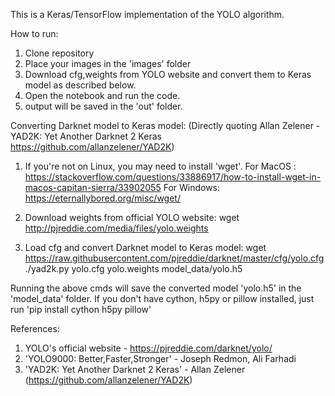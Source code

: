 This is a Keras/TensorFlow implementation of the YOLO algorithm.

How to run:
1. Clone repository
2. Place your images in the 'images' folder
3. Download cfg,weights from YOLO website and convert them to Keras 	model as described below. 
4. Open the notebook and run the code.
5. output will be saved in the 'out' folder.

Converting Darknet model to Keras model: (Directly quoting Allan Zelener - YAD2K: Yet Another Darknet 2 Keras https://github.com/allanzelener/YAD2K)

1. If you're not on Linux, you may need to install 'wget'. 
	For MacOS : https://stackoverflow.com/questions/33886917/how-to-install-wget-in-macos-capitan-sierra/33902055
	For Windows: https://eternallybored.org/misc/wget/

2. Download weights from official YOLO website:
	wget http://pjreddie.com/media/files/yolo.weights

3. Load cfg and convert Darknet model to Keras model:
	wget https://raw.githubusercontent.com/pjreddie/darknet/master/cfg/yolo.cfg
	./yad2k.py yolo.cfg yolo.weights model_data/yolo.h5

Running the above cmds will save the converted model 'yolo.h5' in the 'model_data' folder. If you don't have cython, h5py or pillow installed, just run 'pip install cython h5py pillow'

References:

1. YOLO's official website - https://pjreddie.com/darknet/yolo/
2. 'YOLO9000: Better,Faster,Stronger'  - Joseph Redmon, Ali Farhadi
3. 'YAD2K: Yet Another Darknet 2 Keras' - Allan Zelener (https://github.com/allanzelener/YAD2K)
